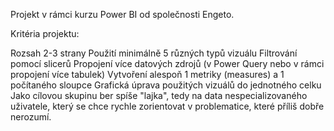 Projekt v rámci kurzu Power BI od společnosti Engeto.

Kritéria projektu:

Rozsah 2-3 strany
Použití minimálně 5 různých typů vizuálu
Filtrování pomocí slicerů
Propojení více datových zdrojů (v Power Query nebo v rámci propojení více tabulek)
Vytvoření alespoň 1 metriky (measures) a 1 počítaného sloupce
Grafická úprava použitých vizuálů do jednotného celku
Jako cílovou skupinu ber spíše "lajka", tedy na data nespecializovaného uživatele, který se chce rychle zorientovat v problematice, které příliš dobře nerozumí.
